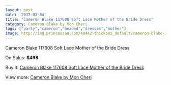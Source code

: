 ```yaml
---
layout: post
date: '2017-03-04'
title: "Cameron Blake 117608 Soft Lace Mother of the Bride Dress"
category: Cameron Blake by Mon Cheri
tags: ["party","cameron","beaded","dresses","mother"]
image: http://img.princessan.com/40442-thickbox_default/cameron-blake-117608-soft-lace-mother-of-the-bride-dress.jpg
---
```

Cameron Blake 117608 Soft Lace Mother of the Bride Dress

On Sales: **$498**
<a href="https://www.princessan.com/en/cameron-blake-by-mon-cheri/18932-cameron-blake-117608-soft-lace-mother-of-the-bride-dress.html"><amp-img layout="responsive" width="600" height="600" src="//img.princessan.com/40442-thickbox_default/cameron-blake-117608-soft-lace-mother-of-the-bride-dress.jpg" alt="Cameron Blake 117608 Soft Lace Mother of the Bride Dress 0" /></a>
<a href="https://www.princessan.com/en/cameron-blake-by-mon-cheri/18932-cameron-blake-117608-soft-lace-mother-of-the-bride-dress.html"><amp-img layout="responsive" width="600" height="600" src="//img.princessan.com/40444-thickbox_default/cameron-blake-117608-soft-lace-mother-of-the-bride-dress.jpg" alt="Cameron Blake 117608 Soft Lace Mother of the Bride Dress 1" /></a>
<a href="https://www.princessan.com/en/cameron-blake-by-mon-cheri/18932-cameron-blake-117608-soft-lace-mother-of-the-bride-dress.html"><amp-img layout="responsive" width="600" height="600" src="//img.princessan.com/40443-thickbox_default/cameron-blake-117608-soft-lace-mother-of-the-bride-dress.jpg" alt="Cameron Blake 117608 Soft Lace Mother of the Bride Dress 2" /></a>

Buy it: [Cameron Blake 117608 Soft Lace Mother of the Bride Dress](https://www.princessan.com/en/cameron-blake-by-mon-cheri/18932-cameron-blake-117608-soft-lace-mother-of-the-bride-dress.html "Cameron Blake 117608 Soft Lace Mother of the Bride Dress")

View more: [Cameron Blake by Mon Cheri](https://www.princessan.com/en/12-cameron-blake-by-mon-cheri "Cameron Blake by Mon Cheri")